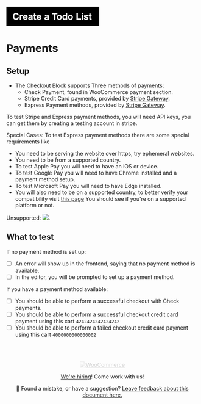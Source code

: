 [![Create Todo list](https://raw.githubusercontent.com/senadir/todo-my-markdown/master/public/github-button.svg?sanitize=true)](https://git-todo.netlify.app/create)

# Payments

## Setup

- The Checkout Block supports Three methods of payments:
  - Check Payment, found in WooCommerce payment section.
  - Stripe Credit Card payments, provided by [Stripe Gateway](https://woocommerce.com/products/stripe/).
  - Express Payment methods, provided by [Stripe Gateway](https://woocommerce.com/products/stripe/).

To test Stripe and Express payment methods, you will need API keys, you can get them by creating a testing account
in stripe.

Special Cases:
To test Express payment methods there are some special requirements like
- You need to be serving the website over https, try ephemeral websites.
- You need to be from a supported country.
- To test Apple Pay you will need to have an iOS or device.
- To test Google Pay you will need to have Chrome installed and a payment method setup.
- To test Microsoft Pay you will need to have Edge installed.
- You will also need to be on a supported country, to better verify your compatibility visit
  [this page](https://stripe.com/docs/stripe-js/elements/payment-request-button#react-overview)
  You should see if you're on a supported platform or not.

Unsupported:
![](https://i.imgur.com/EpkFrat.png).

## What to test

If no payment method is set up: <!-- heading -->

- [ ] An error will show up in the frontend, saying that no payment method is available.
- [ ] In the editor, you will be prompted to set up a payment method.

If you have a payment method available: <!-- heading -->

- [ ] You should be able to perform a successful checkout with Check payments.
- [ ] You should be able to perform a successful checkout credit card payment using this cart `4242424242424242`
- [ ] You should be able to perform a failed checkout credit card payment using this cart `4000000000000002`
<!-- FEEDBACK --><br/><br/><p align="center"><a href="https://woocommerce.com/"><img src="https://woocommerce.com/wp-content/themes/woo/images/logo-woocommerce@2x.png" alt="WooCommerce" height="28px" style="filter: grayscale(100%);opacity: 0.2;" /></a></p><p align="center"><a href="https://woocommerce.com/careers/">We're hiring</a>! Come work with us!</p><p align="center">🐞 Found a mistake, or have a suggestion? <a href="https://github.com/woocommerce/woocommerce-gutenberg-products-block/issues/new?assignees=&labels=type%3A+documentation&template=--doc-feedback.md&title=Feedback%20on%20`./docs/testing/cart-checkout/payment.md`">Leave feedback about this document here.</a></p><!-- /FEEDBACK -->

